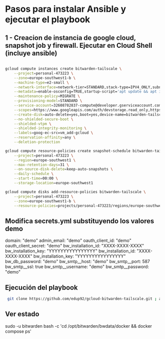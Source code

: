 # Pasos para instalar Ansible y ejecutar el playbook

## 1 - Creacion de instancia de google cloud, snapshot job y firewall. Ejecutar en Cloud Shell (incluye ansible)

```bash

gcloud compute instances create bitwarden-tailscale \
    --project=personal-473223 \
    --zone=europe-southwest1-b \
    --machine-type=e2-small \
    --network-interface=network-tier=STANDARD,stack-type=IPV4_ONLY,subnet=default \
    --metadata=enable-osconfig=TRUE,startup-script='apt update && apt install -y ansible git' \
    --maintenance-policy=MIGRATE \
    --provisioning-model=STANDARD \
    --service-account=32608782837-compute@developer.gserviceaccount.com \
    --scopes=https://www.googleapis.com/auth/devstorage.read_only,https://www.googleapis.com/auth/logging.write,https://www.googleapis.com/auth/monitoring.write,https://www.googleapis.com/auth/service.management.readonly,https://www.googleapis.com/auth/servicecontrol,https://www.googleapis.com/auth/trace.append \
    --create-disk=auto-delete=yes,boot=yes,device-name=bitwarden-tailscale,image=projects/ubuntu-os-cloud/global/images/ubuntu-minimal-2404-noble-amd64-v20251002,mode=rw,size=25,type=pd-balanced \
    --no-shielded-secure-boot \
    --shielded-vtpm \
    --shielded-integrity-monitoring \
    --labels=goog-ec-src=vm_add-gcloud \
    --reservation-affinity=any \
    --deletion-protection

gcloud compute resource-policies create snapshot-schedule bitwarden-tailscale \
    --project=personal-473223 \
    --region=europe-southwest1 \
    --max-retention-days=31 \
    --on-source-disk-delete=keep-auto-snapshots \
    --daily-schedule \
    --start-time=00:00 \
    --storage-location=europe-southwest1

gcloud compute disks add-resource-policies bitwarden-tailscale \
    --project=personal-473223 \
    --zone=europe-southwest1-b \
    --resource-policies=projects/personal-473223/regions/europe-southwest1/resourcePolicies/bitwarden-tailscale
```

## Modifica secrets.yml substituyendo los valores demo

domain: "demo"
admin_email: "demo"
oauth_client_id: "demo"
oauth_client_secret: "demo"
bw_installation_id: "XXXX-XXXX-XXXX"
bw_installation_key: "YYYYYYYYYYYYYYYY"
bw_installation_id: "XXXX-XXXX-XXXX"
bw_installation_key: "YYYYYYYYYYYYYYYY"
bw_db_password: "demo"
bw_smtp__host: "demo"
bw_smtp__port: 587
bw_smtp__ssl: true
bw_smtp__username: "demo"
bw_smtp__password: "demo"


## Ejecución del playbook

```bash
 git clone https://github.com/edup92/gcloud-bitwarden-tailscale.git ; ansible-playbook gcloud-bitwarden-tailscale/main.yml --connection=local -e @gcloud-bitwarden-tailscale/secrets.yml
```

## Ver estado

sudo -u bitwarden bash -c 'cd /opt/bitwarden/bwdata/docker && docker compose ps'

